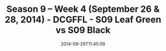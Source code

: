 ---
title: Season 9 – Week 4 (September 26 & 28, 2014) - DCGFFL - S09 Leaf Green vs S09
  Black
teams-score:
- team: _teams/s09-leaf-green.md
  score: 46
- team: _teams/s09-black.md
  score: 12
mvp: " Ryan Stitt (Leaf Green), James Santos (Black)"
game-ball: N/A
season: 9
week: 4
date: '2014-09-29T11:45:09'
pageid: season-9-week-4-4459-vs-4452
---